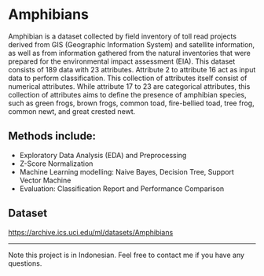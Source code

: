 # Amphibians

Amphibian is a dataset collected by field inventory of toll read projects derived from GIS (Geographic Information System) and satellite information, as well as from information gathered from the natural inventories that were prepared for the environmental impact assessment (EIA). This dataset consists of 189 data with 23 attributes. Attribute 2 to attribute 16 act as input data to perform classification. This collection of attributes itself consist of numerical attributes. While attribute 17 to 23 are categorical attributes, this collection of attributes aims to define the presence of amphibian species, such as green frogs, brown frogs, common toad, fire-bellied toad, tree frog, common newt, and great crested newt.

## Methods include:
- Exploratory Data Analysis (EDA) and Preprocessing
- Z-Score Normalization
- Machine Learning modelling: Naive Bayes, Decision Tree, Support Vector Machine
- Evaluation: Classification Report and Performance Comparison

## Dataset

https://archive.ics.uci.edu/ml/datasets/Amphibians

<hr></hr>

Note this project is in Indonesian. Feel free to contact me if you have any questions.
